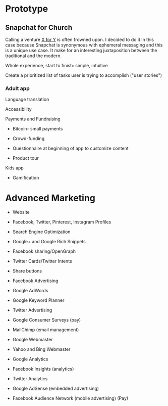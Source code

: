 # Prototype

## Snapchat for Church
Calling a venture [X for Y](http://avc.com/2014/01/this-for-that) is often frowned upon. I decided to do it in this case because Snapchat is synonymous with ephemeral messaging and this is a unique use case. It make for an interesting juxtaposition between the traditional and the modern.

Whole experience, start to finish:
simple, intuitive

Create a prioritized list of tasks user is trying to accomplish ("user stories")

### Adult app

Language translation

Accessibility

Payments and Fundraising
* Bitcoin- small payments
* Crowd-funding

* Questionnaire at beginning of app to customize content
* Product tour

Kids app
* Gamification

# Advanced Marketing

* Website
* Facebook, Twitter, Pinterest, Instagram Profiles
* Search Engine Optimization
* Google+ and Google Rich Snippets
* Facebook sharing/OpenGraph
* Twitter Cards/Twitter Intents
* Share buttons
* Facebook Advertising
* Google AdWords
* Google Keyword Planner
* Twitter Advertising

* Google Consumer Surveys (pay)

* MailChimp (email management)

* Google Webmaster
* Yahoo and Bing Webmaster
* Google Analytics
* Facebook Insights (analytics)
* Twitter Analytics
* Google AdSense (embedded advertising)

* Facebook Audience Network (mobile advertising) (Pay)



